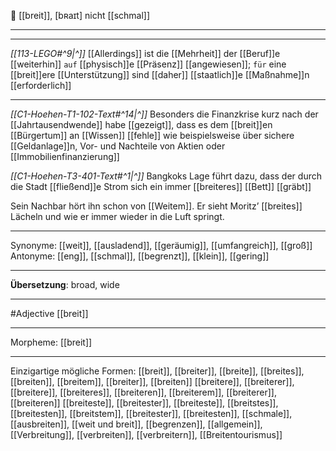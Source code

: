 🔵 [[breit]], [bʀaɪt] nicht [[schmal]]

---
---

*[[113-LEGO#^9|^]]* [[Allerdings]] ist die [[Mehrheit]] der [[Beruf]]e [[weiterhin]] `auf` [[physisch]]e [[Präsenz]] [[angewiesen]]; `für` eine [[breit]]ere [[Unterstützung]] sind [[daher]] [[staatlich]]e [[Maßnahme]]n [[erforderlich]] 






---


*[[C1-Hoehen-T1-102-Text#^14|^]]* Besonders die Finanzkrise kurz nach der [[Jahrtausendwende]] habe [[gezeigt]], dass es dem [[breit]]en [[Bürgertum]] an [[Wissen]] [[fehle]] wie beispielsweise über sichere [[Geldanlage]]n, Vor- und Nachteile von Aktien oder [[Immobilienfinanzierung]]

*[[C1-Hoehen-T3-401-Text#^1|^]]* Bangkoks Lage führt dazu, dass der durch die Stadt [[fließend]]e Strom sich ein immer [[breiteres]] [[Bett]] [[gräbt]]


Sein Nachbar hört ihn schon von [[Weitem]]. Er sieht Moritz’ [[breites]] Lächeln und wie er immer wieder in die Luft springt. 

---
Synonyme: 
[[weit]], [[ausladend]], [[geräumig]], [[umfangreich]], [[groß]]
Antonyme:
[[eng]], [[schmal]], [[begrenzt]], [[klein]], [[gering]]

---
**Übersetzung**:
broad, wide

---
#Adjective [[breit]]

---
Morpheme:
[[breit]]

---


Einzigartige mögliche Formen: 
[[breit]], [[breiter]], [[breite]], [[breites]], [[breiten]], [[breitem]], [[breiter]], [[breiten]]
[[breitere]], [[breiterer]], [[breitere]], [[breiteres]], [[breiteren]], [[breiterem]], [[breiterer]], [[breiteren]]
[[breiteste]], [[breitester]], [[breiteste]], [[breitstes]], [[breitesten]], [[breitstem]], [[breitester]], [[breitesten]], [[schmale]], [[ausbreiten]], [[weit und breit]], [[begrenzen]], [[allgemein]], [[Verbreitung]], [[verbreiten]], [[verbreitern]], [[Breitentourismus]]